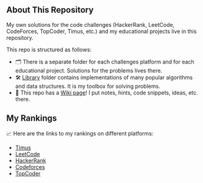 ## About This Repository

My own solutions for the code challenges (HackerRank, LeetCode, CodeForces, TopCoder, Timus, etc.)
and my educational projects live in this repository.

This repo is structured as follows:

* 🗂 There is a separate folder for each challenges platform and for each educational project.
  Solutions for the problems lives there.
* 🛠 [Library](Library) folder contains implementations of many popular algorithms and data structures.
  It is my toolbox for solving problems.
* 📜 This repo has a [Wiki page](https://github.com/907th/code-challenges/wiki)!
  I put notes, hints, code snippets, ideas, etc. there.

## My Rankings

📈 Here are the links to my rankings on different platforms:

* [Timus](https://acm.timus.ru/author.aspx?id=309777)
* [LeetCode](https://leetcode.com/907th/)
* [HackerRank](https://www.hackerrank.com/aychernenkov)
* [Codeforces](https://codeforces.com/profile/907th)
* [TopCoder](https://www.topcoder.com/members/Laise)
